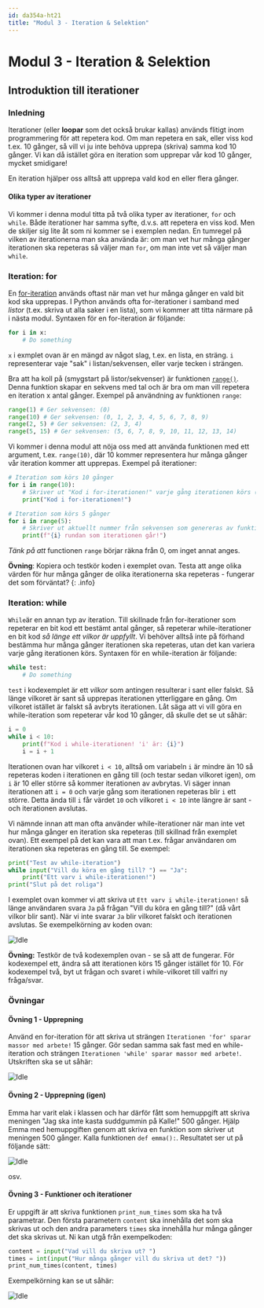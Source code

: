 ```yaml
---
id: da354a-ht21
title: "Modul 3 - Iteration & Selektion"
---
```


# Modul 3 - Iteration & Selektion

## Introduktion till iterationer

### Inledning

Iterationer (eller **loopar** som det också brukar kallas) används flitigt inom programmering för att repetera kod. Om man repetera en sak, eller viss kod t.ex. 10 gånger, så vill vi ju inte behöva upprepa (skriva) samma kod 10 gånger. Vi kan då istället göra en iteration som upprepar vår kod 10 gånger, mycket smidigare!

En iteration hjälper oss alltså att upprepa vald kod en eller flera gånger.

#### Olika typer av iterationer

Vi kommer i denna modul titta på två olika typer av iterationer, `for` och `while`. Både iterationer har samma syfte, d.v.s. att repetera en viss kod. Men de skiljer sig lite åt som ni kommer se i exemplen nedan. En tumregel på vilken av iterationerna man ska använda är: om man vet hur många gånger iterationen ska repeteras så väljer man `for`, om man inte vet så väljer man `while`.

### Iteration: for

En [for-iteration](https://docs.python.org/3.10/tutorial/controlflow.html#for-statements) används oftast när man vet hur många gånger en vald bit kod ska upprepas. I Python används ofta for-iterationer i samband med _listor_ (t.ex. skriva ut alla saker i en lista), som vi kommer att titta närmare på i nästa modul. Syntaxen för en for-iteration är följande:

```python
for i in x:
    # Do something
```

`x` i exmplet ovan är en mängd av något slag, t.ex. en lista, en sträng. `i` representerar vaje "sak" i listan/sekvensen, eller varje tecken i strängen.

Bra att ha koll på (smygstart på listor/sekvenser) är funktionen [`range()`](https://docs.python.org/2/library/functions.html#range). Denna funktion skapar en sekvens med tal och är bra om man vill repetera en iteration x antal gånger. Exempel på användning av funktionen `range`:

```python
range(1) # Ger sekvensen: (0)
range(10) # Ger sekvensen: (0, 1, 2, 3, 4, 5, 6, 7, 8, 9)
range(2, 5) # Ger sekvensen: (2, 3, 4)
range(5, 15) # Ger sekvensen: (5, 6, 7, 8, 9, 10, 11, 12, 13, 14)
```

Vi kommer i denna modul att nöja oss med att använda funktionen med ett argument, t.ex. `range(10)`, där 10 kommer representera hur många gånger vår iteration kommer att upprepas. Exempel på iterationer:

```python
# Iteration som körs 10 gånger
for i in range(10):
    # Skriver ut "Kod i for-iterationen!" varje gång iterationen körs (totalt 10 gånger)
    print("Kod i for-iterationen!")

# Iteration som körs 5 gånger
for i in range(5):
    # Skriver ut aktuellt nummer från sekvensen som genereras av funktionen "range"
    print(f"{i} rundan som iterationen går!")
```

_Tänk på att_ functionen `range` börjar räkna från 0, om inget annat anges.

__Övning__: Kopiera och testkör koden i exemplet ovan. Testa att ange olika värden för hur många gånger de olika iterationerna ska repeteras - fungerar det som förväntat?
{: .info}

### Iteration: while

`While`är en annan typ av iteration. Till skillnade från for-iterationer som repeterar en bit kod ett bestämt antal gånger, så repeterar while-iterationer en bit kod _så länge ett vilkor är uppfyllt_. Vi behöver alltså inte på förhand bestämma hur många gånger iterationen ska repeteras, utan det kan variera varje gång iterationen körs. Syntaxen för en while-iteration är följande:

```python
while test:
    # Do something
```

`test` i kodexemplet är ett _vilkor_ som antingen resulterar i sant eller falskt. Så länge vilkoret är sant så upprepas iterationen ytterliggare en gång. Om vilkoret istället är falskt så avbryts iterationen. Låt säga att vi vill göra en while-iteration som repeterar vår kod 10 gånger, då skulle det se ut såhär:

```python
i = 0
while i < 10:
    print(f"Kod i while-iterationen! 'i' är: {i}")
    i = i + 1
```

Iterationen ovan har vilkoret `i < 10`, alltså om variabeln `i` är mindre än 10 så repeteras koden i iterationen en gång till (och testar sedan vilkoret igen), om `i` är 10 eller större så kommer iterationen av avbrytas. Vi säger innan iterationen att `i = 0` och varje gång som iterationen repeteras blir `i` ett större. Detta ända till `i` får värdet `10` och vilkoret `i < 10` inte längre är sant - och iterationen avslutas.

Vi nämnde innan att man ofta använder while-iterationer när man inte vet hur många gånger en iteration ska repeteras (till skillnad från exemplet ovan). Ett exempel på det kan vara att man t.ex. frågar användaren om iterationen ska repeteras en gång till. Se exempel:

```python
print("Test av while-iteration")
while input("Vill du köra en gång till? ") == "Ja":
    print("Ett varv i while-iterationen!")
print("Slut på det roliga")
```

I exemplet ovan kommer vi att skriva ut `Ett varv i while-iterationen!` så länge användaren svara `Ja` på frågan "Vill du köra en gång till?" (då vårt vilkor blir sant). När vi inte svarar `Ja` blir vilkoret falskt och iterationen avslutas. Se exempelkörning av koden ovan:

![Idle](../images/idle1.png)

__Övning:__ Testkör de två kodexemplen ovan - se så att de fungerar. För kodexempel ett, ändra så att iterationen körs 15 gånger istället för 10. För kodexempel två, byt ut frågan och svaret i while-vilkoret till valfri ny fråga/svar.

### Övningar

#### Övning 1 - Upprepning

Använd en for-iteration för att skriva ut strängen `Iterationen 'for' sparar massor med arbete!` 15 gånger. Gör sedan samma sak fast med en while-iteration och strängen `Iterationen 'while' sparar massor med arbete!`. Utskriften ska se ut såhär:

![Idle](../images/idle2.png)

#### Övning 2 - Upprepning (igen)

Emma har varit elak i klassen och har därför fått som hemuppgift att skriva meningen "Jag ska inte kasta suddgummin på Kalle!" 500 gånger. Hjälp Emma med hemuppgiften genom att skriva en funktion som skriver ut meningen 500 gånger. Kalla funktionen `def emma():`. Resultatet ser ut på följande sätt:

![Idle](../images/idle3.png)

osv.

#### Övning 3 - Funktioner och iterationer

Er uppgift är att skriva funktionen `print_num_times` som ska ha två parametrar. Den första parametern `content` ska innehålla det som ska skrivas ut och den andra parameters `times` ska innehålla hur många gånger det ska skrivas ut. Ni kan utgå från exempelkoden:

```python
content = input("Vad vill du skriva ut? ")
times = int(input("Hur många gånger vill du skriva ut det? "))
print_num_times(content, times)
```

Exempelkörning kan se ut såhär:

![Idle](../images/idle4.png)